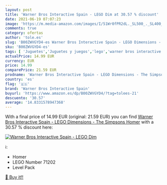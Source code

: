 ```yaml
---
layout: post
title: 'Warner Bros Interactive Spain - LEGO Dim at 30.57 % discount'
date: 2021-06-19 07:07:23
image: 'https://m.media-amazon.com/images/I/51Wr0fPR2dL._SL500_._SL400_.jpg'
comments: true
category: ofertas
author: 'tole.es'
slug: 'B00ZWVGYD4-es Warner Bros Interactive Spain - LEGO Dimensions - The...'
sku: 'B00ZWVGYD4-es'
tags: [ 'Juguetes','Juguetes y juegos','lego','warner bros interactive spain', ]
actualPrice: 14.99 EUR
currency: EUR
price: 14.99
comparePrice: 21.59 EUR
prodname: 'Warner Bros Interactive Spain - LEGO Dimensions - The Simpsons  Homer'
country: 'es'
flag: '🇪🇸'
brand: 'Warner Bros Interactive Spain'
buyurl: 'https://www.amazon.es/dp/B00ZWVGYD4/?tag=tolees-21'
descuento: '30.57'
average: '14.8331578947368'
---
```


With a final price of 14.99 EUR (original: 21.59 EUR) you can find [Warner Bros Interactive Spain - LEGO Dimensions - The Simpsons  Homer](https://www.amazon.es/dp/B00ZWVGYD4/?tag=tolees-21) with a  30.57 % discount here:

[![Warner Bros Interactive Spain - LEGO Dim](https://m.media-amazon.com/images/I/51Wr0fPR2dL._SL500_._SL400_.jpg)](https://www.amazon.es/dp/B00ZWVGYD4/?tag=tolees-21)

ℹ️:

- Homer
- LEGO Number 71202
- Level Pack

[🛒 Buy it!!](https://www.amazon.es/dp/B00ZWVGYD4/?tag=tolees-21)
